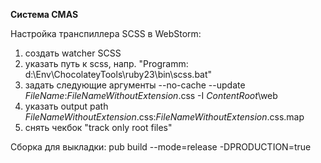 **Система CMAS**

Настройка транспиллера SCSS в WebStorm:
1) создать watcher SCSS
2) указать путь к scss, напр. "Programm: d:\Env\ChocolateyTools\ruby23\bin\scss.bat"
3) задать следующие аргументы --no-cache --update $FileName$:$FileNameWithoutExtension$.css -I $ContentRoot$\web
4) указать output path $FileNameWithoutExtension$.css:$FileNameWithoutExtension$.css.map
5) снять чекбок "track only root files"

Сборка для выкладки:
pub build --mode=release -DPRODUCTION=true